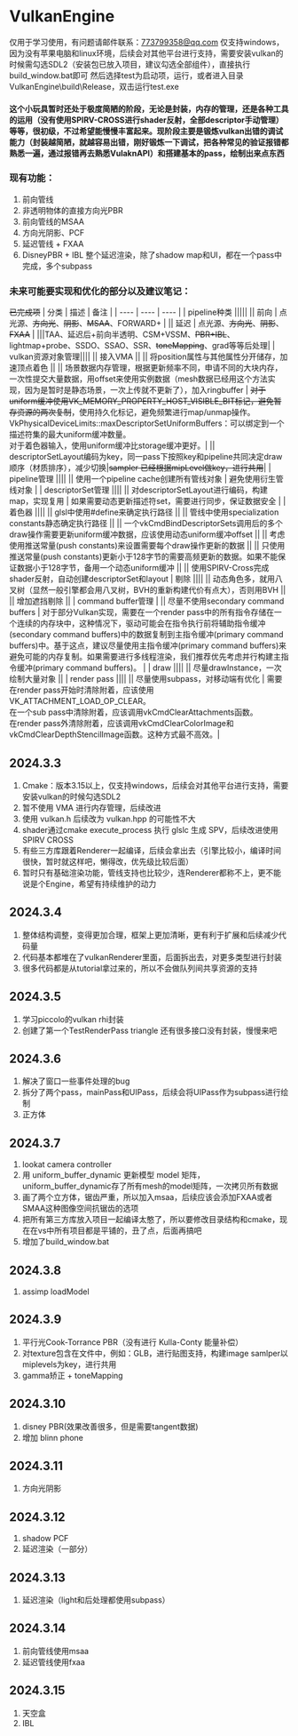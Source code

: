 # VulkanEngine

仅用于学习使用，有问题请邮件联系：773799358@qq.com
仅支持windows，因为没有苹果电脑和linux环境，后续会对其他平台进行支持，需要安装vulkan的时候需勾选SDL2（安装包已放入项目，建议勾选全部组件），直接执行build_window.bat即可
然后选择test为启动项，运行，或者进入目录VulkanEngine\build\Release，双击运行test.exe

#### 这个小玩具暂时还处于极度简陋的阶段，无论是封装，内存的管理，还是各种工具的运用（没有使用SPIRV-CROSS进行shader反射，全部descriptor手动管理）等等，很初级，不过希望能慢慢丰富起来。现阶段主要是锻炼vulkan出错的调试能力（封装越简陋，就越容易出错，刚好锻炼一下调试，把各种常见的验证报错都熟悉一遍，通过报错再去熟悉VulaknAPI）和搭建基本的pass，绘制出来点东西

### 现有功能：
1. 前向管线
2. 非透明物体的直接方向光PBR
3. 前向管线的MSAA
4. 方向光阴影、PCF
5. 延迟管线 + FXAA
6. DisneyPBR + IBL  整个延迟渲染，除了shadow map和UI，都在一个pass中完成，多个subpass

### 未来可能要实现和优化的部分以及建议笔记：
~~已完成项~~
|  分类    | 描述  | 备注 |
|  ----    | ----  | ---- |
| pipeline种类 |||||
|| 前向 | 点光源、~~方向光~~、~~阴影~~、~~MSAA~~、FORWARD+ |
|| 延迟 | 点光源、~~方向光~~、~~阴影~~、~~FXAA~~ |
|||TAA、延迟后+前向半透明、CSM+VSSM、~~PBR+IBL~~、lightmap+probe、SSDO、SSAO、SSR、~~toneMapping~~、grad等等后处理|
| vulkan资源对象管理||||
|| 接入VMA ||
|| 将position属性与其他属性分开储存，加速顶点着色 ||
|| 场景数据内存管理，根据更新频率不同，申请不同的大块内存，一次性提交大量数据，用offset来使用实例数据（mesh数据已经用这个方法实现，因为是暂时是静态场景，一次上传就不更新了），加入ringbuffer | ~~对于uniform缓冲使用VK_MEMORY_PROPERTY_HOST_VISIBLE_BIT标记，避免暂存资源的两次复制~~，使用持久化标记，避免频繁进行map/unmap操作。<br>VkPhysicalDeviceLimits::maxDescriptorSetUniformBuffers：可以绑定到一个描述符集的最大uniform缓冲数量。 <br>对于着色器输入，使用uniform缓冲比storage缓冲更好。| 
|| descriptorSetLayout编码为key，同一pass下按照key和pipeline共同决定draw顺序（材质排序），减少切换|~~sampler 已经根据mipLevel做key，进行共用~~|
| pipeline管理 ||||
|| 使用一个pipeline cache创建所有管线对象 | 避免使用衍生管线对象 |
| descriptorSet管理 ||||
|| 对descriptorSetLayout进行编码，构建map，实现复用 | 如果需要动态更新描述符set，需要进行同步，保证数据安全 | 
| 着色器 ||||
|| glsl中使用#define来确定执行路径 ||
|| 管线中使用specialization constants静态确定执行路径 ||
|| 一个vkCmdBindDescriptorSets调用后的多个draw操作需要更新uniform缓冲数据，应该使用动态uniform缓冲offset ||
|| 考虑使用推送常量(push constants)来设置需要每个draw操作更新的数据 ||
|| 只使用推送常量(push constants)更新小于128字节的需要高频更新的数据。如果不能保证数据小于128字节，备用一个动态uniform缓冲 ||
|| 使用SPIRV-Cross完成shader反射，自动创建descriptorSet和layout
| 剔除 ||||
|| 动态角色多，就用八叉树（显然一般引擎都会用八叉树，BVH的重新构建代价有点大），否则用BVH ||
|| 增加遮挡剔除 ||
| command buffer管理 |
|| 尽量不使用secondary command buffers | 对于部分Vulkan实现，需要在一个render pass中的所有指令存储在一个连续的内存块中，这种情况下，驱动可能会在指令执行前将辅助指令缓冲(secondary command buffers)中的数据复制到主指令缓冲(primary command buffers)中。基于这点，建议尽量使用主指令缓冲(primary command buffers)来避免可能的内存复制。如果需要进行多线程渲染，我们推荐优先考虑并行构建主指令缓冲(primary command buffers)。 |
| draw ||||
|| 尽量drawInstance，一次绘制大量对象 ||
| render pass ||||
|| 尽量使用subpass，对移动端有优化 | 需要在render pass开始时清除附着，应该使用VK_ATTACHMENT_LOAD_OP_CLEAR。<br> 在一个sub pass中清除附着，应该调用vkCmdClearAttachments函数。<br> 在render pass外清除附着，应该调用vkCmdClearColorImage和vkCmdClearDepthStencilImage函数。这种方式最不高效。|
    

## 2024.3.3

1. Cmake：版本3.15以上，仅支持windows，后续会对其他平台进行支持，需要安装vulkan的时候勾选SDL2
2. 暂不使用 VMA 进行内存管理，后续改进
3. 使用 vulkan.h 后续改为 vulkan.hpp 的可能性不大
4. shader通过cmake execute_process 执行 glslc 生成 SPV，后续改进使用SPIRV CROSS
5. 有些三方库跟着Renderer一起编译，后续会拿出去（引擎比较小，编译时间很快，暂时就这样吧，懒得改，优先级比较后面）
6. 暂时只有基础渲染功能，管线支持也比较少，连Renderer都称不上，更不能说是个Engine，希望有持续维护的动力

## 2024.3.4

1. 整体结构调整，变得更加合理，框架上更加清晰，更有利于扩展和后续减少代码量
2. 代码基本都堆在了vulkanRenderer里面，后面拆出去，对更多类型进行封装
3. 很多代码都是从tutorial拿过来的，所以不会做队列间共享资源的支持

## 2024.3.5

1. 学习piccolo的vulkan rhi封装
2. 创建了第一个TestRenderPass triangle 还有很多接口没有封装，慢慢来吧

## 2024.3.6

1. 解决了窗口一些事件处理的bug
2. 拆分了两个pass，mainPass和UIPass，后续会将UIPass作为subpass进行绘制
3. 正方体

## 2024.3.7

1. lookat camera controller
2. 用 uniform_buffer_dynamic 更新模型 model 矩阵，uniform_buffer_dynamic存了所有mesh的model矩阵，一次拷贝所有数据
3. 画了两个立方体，锯齿严重，所以加入msaa，后续应该会添加FXAA或者SMAA这种图像空间抗锯齿的选项
4. 把所有第三方库放入项目一起编译太憨了，所以要修改目录结构和cmake，现在在vs中所有项目都是平铺的，丑了点，后面再搞吧
5. 增加了build_window.bat

## 2024.3.8

1. assimp loadModel

## 2024.3.9

1. 平行光Cook-Torrance PBR（没有进行 Kulla-Conty 能量补偿）
2. 对texture包含在文件中，例如：GLB，进行贴图支持，构建image samlper以miplevels为key，进行共用
3. gamma矫正 + toneMapping

## 2024.3.10

1. disney PBR(效果改善很多，但是需要tangent数据)
2. 增加 blinn phone

## 2024.3.11

1. 方向光阴影

## 2024.3.12

1. shadow PCF
2. 延迟渲染（一部分）

## 2024.3.13

1. 延迟渲染（light和后处理都使用subpass）

## 2024.3.14

1. 前向管线使用msaa
2. 延迟管线使用fxaa

## 2024.3.15

1. 天空盒
2. IBL